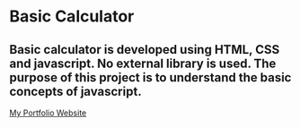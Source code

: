 # Basic Calculator
Basic calculator is developed using HTML, CSS and javascript. No external library is used. The purpose of this project is to understand the basic concepts of javascript.
---
[My Portfolio Website](https://www.typeofsamar.com)
